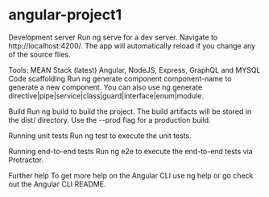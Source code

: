 # angular-project1
Development server
Run ng serve for a dev server. Navigate to http://localhost:4200/. The app will automatically reload if you change any of the source files.

Tools: MEAN Stack (latest) Angular, NodeJS, Express, GraphQL and MYSQL
Code scaffolding
Run ng generate component component-name to generate a new component. You can also use ng generate directive|pipe|service|class|guard|interface|enum|module.

Build
Run ng build to build the project. The build artifacts will be stored in the dist/ directory. Use the --prod flag for a production build.

Running unit tests
Run ng test to execute the unit tests.

Running end-to-end tests
Run ng e2e to execute the end-to-end tests via Protractor.

Further help
To get more help on the Angular CLI use ng help or go check out the Angular CLI README.
